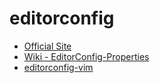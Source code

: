 # editorconfig

* [Official Site](http://editorconfig.org/)
* [Wiki - EditorConfig-Properties](https://github.com/editorconfig/editorconfig/wiki/EditorConfig-Properties)
* [editorconfig-vim](https://github.com/editorconfig/editorconfig-vim)
